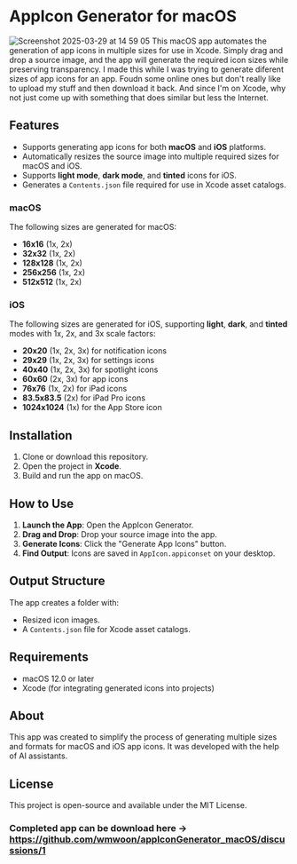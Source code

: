 # AppIcon Generator for macOS
![Screenshot 2025-03-29 at 14 59 05](https://github.com/user-attachments/assets/f0431602-9cc5-4360-8e17-fe4868ac8e98)
This macOS app automates the generation of app icons in multiple sizes for use in Xcode. Simply drag and drop a source image, and the app will generate the required icon sizes while preserving transparency. I made this while I was trying to generate diferent sizes of app icons for an app. Foudn some online ones but don't really like to upload my stuff and then download it back. And since I'm on Xcode, why not just come up with something that does similar but less the Internet.

## Features

- Supports generating app icons for both **macOS** and **iOS** platforms.
- Automatically resizes the source image into multiple required sizes for macOS and iOS.
- Supports **light mode**, **dark mode**, and **tinted** icons for iOS.
- Generates a `Contents.json` file required for use in Xcode asset catalogs.


### macOS
The following sizes are generated for macOS:

- **16x16** (1x, 2x)
- **32x32** (1x, 2x)
- **128x128** (1x, 2x)
- **256x256** (1x, 2x)
- **512x512** (1x, 2x)

### iOS
The following sizes are generated for iOS, supporting **light**, **dark**, and **tinted** modes with 1x, 2x, and 3x scale factors:

- **20x20** (1x, 2x, 3x) for notification icons
- **29x29** (1x, 2x, 3x) for settings icons
- **40x40** (1x, 2x, 3x) for spotlight icons
- **60x60** (2x, 3x) for app icons
- **76x76** (1x, 2x) for iPad icons
- **83.5x83.5** (2x) for iPad Pro icons
- **1024x1024** (1x) for the App Store icon

## Installation

1. Clone or download this repository.
2. Open the project in **Xcode**.
3. Build and run the app on macOS.

## How to Use
1. **Launch the App**: Open the AppIcon Generator.
2. **Drag and Drop**: Drop your source image into the app.
3. **Generate Icons**: Click the "Generate App Icons" button.
4. **Find Output**: Icons are saved in `AppIcon.appiconset` on your desktop.

## Output Structure
The app creates a folder with:
- Resized icon images.
- A `Contents.json` file for Xcode asset catalogs.

## Requirements
- macOS 12.0 or later
- Xcode (for integrating generated icons into projects)

## About

This app was created to simplify the process of generating multiple sizes and formats for macOS and iOS app icons. It was developed with the help of AI assistants.

## License
This project is open-source and available under the MIT License.

### Completed app can be download here -> https://github.com/wmwoon/appIconGenerator_macOS/discussions/1


